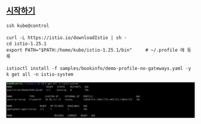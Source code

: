 
## [시작하기](https://istio.io/latest/docs/setup/getting-started/#download) ##

```
ssh kube@control

curl -L https://istio.io/downloadIstio | sh -
cd istio-1.25.1
export PATH="$PATH:/home/kube/istio-1.25.1/bin"     # ~/.profile 에 등록

istioctl install -f samples/bookinfo/demo-profile-no-gateways.yaml -y
k get all -n istio-system
```
![](https://github.com/gnosia93/k8s-on-mac/blob/main/images/istio-demo-profile-1.png)
